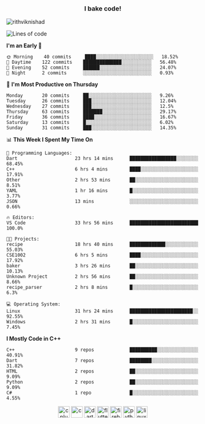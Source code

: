 <h3 align="center">I bake code!</h3>

<p align="left"> <img src="https://komarev.com/ghpvc/?username=rithviknishad" alt="rithviknishad" /> </p>

<!--START_SECTION:waka-->
![Lines of code](https://img.shields.io/badge/From%20Hello%20World%20I%27ve%20Written-691488%20lines%20of%20code-blue)

**I'm an Early 🐤** 

```text
🌞 Morning    40 commits     ████░░░░░░░░░░░░░░░░░░░░░   18.52% 
🌆 Daytime    122 commits    ██████████████░░░░░░░░░░░   56.48% 
🌃 Evening    52 commits     ██████░░░░░░░░░░░░░░░░░░░   24.07% 
🌙 Night      2 commits      ░░░░░░░░░░░░░░░░░░░░░░░░░   0.93%

```
📅 **I'm Most Productive on Thursday** 

```text
Monday       20 commits     ██░░░░░░░░░░░░░░░░░░░░░░░   9.26% 
Tuesday      26 commits     ███░░░░░░░░░░░░░░░░░░░░░░   12.04% 
Wednesday    27 commits     ███░░░░░░░░░░░░░░░░░░░░░░   12.5% 
Thursday     63 commits     ███████░░░░░░░░░░░░░░░░░░   29.17% 
Friday       36 commits     ████░░░░░░░░░░░░░░░░░░░░░   16.67% 
Saturday     13 commits     █░░░░░░░░░░░░░░░░░░░░░░░░   6.02% 
Sunday       31 commits     ███░░░░░░░░░░░░░░░░░░░░░░   14.35%

```


📊 **This Week I Spent My Time On** 

```text
💬 Programming Languages: 
Dart                     23 hrs 14 mins      █████████████████░░░░░░░░   68.45% 
C++                      6 hrs 4 mins        ████░░░░░░░░░░░░░░░░░░░░░   17.91% 
Other                    2 hrs 53 mins       ██░░░░░░░░░░░░░░░░░░░░░░░   8.51% 
YAML                     1 hr 16 mins        █░░░░░░░░░░░░░░░░░░░░░░░░   3.77% 
JSON                     13 mins             ░░░░░░░░░░░░░░░░░░░░░░░░░   0.66%

🔥 Editors: 
VS Code                  33 hrs 56 mins      █████████████████████████   100.0%

🐱‍💻 Projects: 
recipe                   18 hrs 40 mins      █████████████░░░░░░░░░░░░   55.03% 
CSE1002                  6 hrs 5 mins        ████░░░░░░░░░░░░░░░░░░░░░   17.92% 
baker                    3 hrs 26 mins       ██░░░░░░░░░░░░░░░░░░░░░░░   10.13% 
Unknown Project          2 hrs 56 mins       ██░░░░░░░░░░░░░░░░░░░░░░░   8.66% 
recipe_parser            2 hrs 8 mins        █░░░░░░░░░░░░░░░░░░░░░░░░   6.3%

💻 Operating System: 
Linux                    31 hrs 24 mins      ███████████████████████░░   92.55% 
Windows                  2 hrs 31 mins       █░░░░░░░░░░░░░░░░░░░░░░░░   7.45%

```

**I Mostly Code in C++** 

```text
C++                      9 repos             ██████████░░░░░░░░░░░░░░░   40.91% 
Dart                     7 repos             ████████░░░░░░░░░░░░░░░░░   31.82% 
HTML                     2 repos             ██░░░░░░░░░░░░░░░░░░░░░░░   9.09% 
Python                   2 repos             ██░░░░░░░░░░░░░░░░░░░░░░░   9.09% 
C#                       1 repo              █░░░░░░░░░░░░░░░░░░░░░░░░   4.55%

```



<!--END_SECTION:waka-->

<p align="center">
  <img src="https://devicons.github.io/devicon/devicon.git/icons/cplusplus/cplusplus-original.svg" alt="cplusplus" width="30" height="30"/>
  <img src="https://devicons.github.io/devicon/devicon.git/icons/c/c-original.svg" alt="c" width="30" height="30"/>
  <img src="https://www.vectorlogo.zone/logos/dartlang/dartlang-icon.svg" alt="dart" width="30" height="30"/>
  <img src="https://www.vectorlogo.zone/logos/flutterio/flutterio-icon.svg" alt="flutter" width="30" height="30"/> 
  <img src="https://www.vectorlogo.zone/logos/firebase/firebase-icon.svg" alt="firebase" width="30" height="30"/> 
  <img src="https://devicons.github.io/devicon/devicon.git/icons/python/python-original.svg" alt="python" width="30" height="30"/> 
  <img src="https://devicons.github.io/devicon/devicon.git/icons/linux/linux-original.svg" alt="linux" width="30" height="30"/> 
</p>
